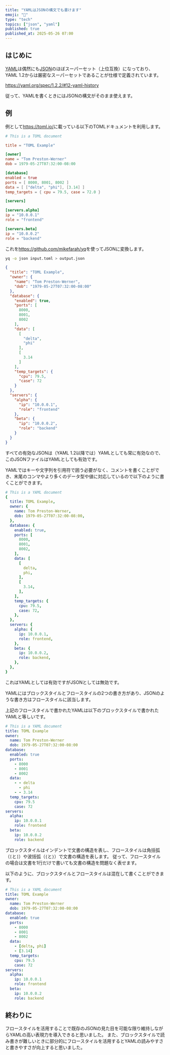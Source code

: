 ```yaml
---
title: "YAMLはJSONの構文でも書けます"
emoji: "📝"
type: "tech"
topics: ["json", "yaml"]
published: true
published_at: 2025-05-26 07:00
---
```


## はじめに

[YAML](https://yaml.org/)は偶然にも[JSON](https://www.json.org/)のほぼスーパーセット（上位互換）になっており、YAML 1.2からは厳密なスーパーセットであることが仕様で定義されています。

https://yaml.org/spec/1.2.2/#12-yaml-history

従って、YAMLを書くときにはJSONの構文がそのまま使えます。

## 例

例として<https://toml.io/>に載っている以下のTOMLドキュメントを利用します。

```toml:input.toml
# This is a TOML document

title = "TOML Example"

[owner]
name = "Tom Preston-Werner"
dob = 1979-05-27T07:32:00-08:00

[database]
enabled = true
ports = [ 8000, 8001, 8002 ]
data = [ ["delta", "phi"], [3.14] ]
temp_targets = { cpu = 79.5, case = 72.0 }

[servers]

[servers.alpha]
ip = "10.0.0.1"
role = "frontend"

[servers.beta]
ip = "10.0.0.2"
role = "backend"
```

これを<https://github.com/mikefarah/yq>を使ってJSONに変換します。

```sh
yq -o json input.toml > output.json
```

```json:output.json
{
  "title": "TOML Example",
  "owner": {
    "name": "Tom Preston-Werner",
    "dob": "1979-05-27T07:32:00-08:00"
  },
  "database": {
    "enabled": true,
    "ports": [
      8000,
      8001,
      8002
    ],
    "data": [
      [
        "delta",
        "phi"
      ],
      [
        3.14
      ]
    ],
    "temp_targets": {
      "cpu": 79.5,
      "case": 72
    }
  },
  "servers": {
    "alpha": {
      "ip": "10.0.0.1",
      "role": "frontend"
    },
    "beta": {
      "ip": "10.0.0.2",
      "role": "backend"
    }
  }
}
```

すべての有効なJSONは（YAML 1.2以降では）YAMLとしても常に有効なので、このJSONファイルはYAMLとしても有効です。

YAMLではキーや文字列を引用符で囲う必要がなく、コメントを書くことができ、末尾のコンマやより多くのデータ型や値に対応しているので以下のように書くことができます。

```yaml:inline.yaml
# This is a YAML document
{
  title: TOML Example,
  owner: {
    name: Tom Preston-Werner,
    dob: 1979-05-27T07:32:00-08:00,
  },
  database: {
    enabled: true,
    ports: [
      8000,
      8001,
      8002,
    ],
    data: [
      [
        delta,
        phi,
      ],
      [
        3.14,
      ],
    ],
    temp_targets: {
      cpu: 79.5,
      case: 72,
    },
  },
  servers: {
    alpha: {
      ip: 10.0.0.1,
      role: frontend,
    },
    beta: {
      ip: 10.0.0.2,
      role: backend,
    },
  },
}
```

これはYAMLとしては有効ですがJSONとしては無効です。

YAMLにはブロックスタイルとフロースタイルの2つの書き方があり、JSONのような書き方はフロースタイルに該当します。

上記のフロースタイルで書かれたYAMLは以下のブロックスタイルで書かれたYAMLと等しいです。

```yaml:block.yaml
# This is a YAML document
title: TOML Example
owner:
  name: Tom Preston-Werner
  dob: 1979-05-27T07:32:00-08:00
database:
  enabled: true
  ports:
    - 8000
    - 8001
    - 8002
  data:
    - - delta
      - phi
    - - 3.14
  temp_targets:
    cpu: 79.5
    case: 72
servers:
  alpha:
    ip: 10.0.0.1
    role: frontend
  beta:
    ip: 10.0.0.2
    role: backend
```

ブロックスタイルはインデントで文書の構造を表し、フロースタイルは角括弧（`[`と`]`）や波括弧（`{`と`}`）で文書の構造を表します。
従って、フロースタイルの場合は文書を1行だけで書いても文書の構造を問題なく表せます。

以下のように、ブロックスタイルとフロースタイルは混在して書くことができます。

```yaml:mixed.yaml
# This is a YAML document
title: TOML Example
owner:
  name: Tom Preston-Werner
  dob: 1979-05-27T07:32:00-08:00
database:
  enabled: true
  ports:
    - 8000
    - 8001
    - 8002
  data:
    - [delta, phi]
    - [3.14]
  temp_targets:
    cpu: 79.5
    case: 72
servers:
  alpha:
    ip: 10.0.0.1
    role: frontend
  beta:
    ip: 10.0.0.2
    role: backend
```

## 終わりに

フロースタイルを活用することで既存のJSONの見た目を可能な限り維持しながらYAMLの高い表現力を導入できると思いました。
また、ブロックスタイルで読み書きが難しいときに部分的にフロースタイルを活用するとYAMLの読みやすさと書きやすさが向上すると思いました。
